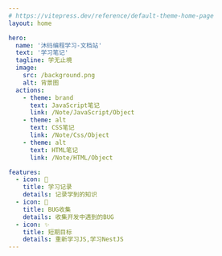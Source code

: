 ```yaml
---
# https://vitepress.dev/reference/default-theme-home-page
layout: home

hero:
  name: '沐码编程学习-文档站'
  text: '学习笔记'
  tagline: 学无止境
  image:
    src: /background.png
    alt: 背景图
  actions:
    - theme: brand
      text: JavaScript笔记
      link: /Note/JavaScript/Object
    - theme: alt
      text: CSS笔记
      link: /Note/Css/Object
    - theme: alt
      text: HTML笔记
      link: /Note/HTML/Object

features:
  - icon: 🤩
    title: 学习记录
    details: 记录学到的知识
  - icon: 🎉
    title: BUG收集
    details: 收集开发中遇到的BUG
  - icon: ✨
    title: 短期目标
    details: 重新学习JS,学习NestJS
---
```

